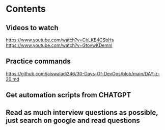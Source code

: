 # Contents

## Videos to watch

https://www.youtube.com/watch?v=ChLKE4CSbHs
https://www.youtube.com/watch?v=GtovwKDemnI

## Practice commands

https://github.com/jaiswaladi246/30-Days-Of-DevOps/blob/main/DAY-z-20.md

## Get automation scripts from CHATGPT

## Read as much interview questions as possible, just search on google and read questions
